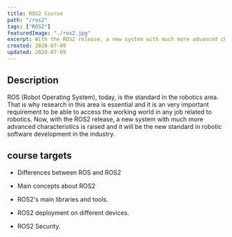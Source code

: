 ```yaml
---
title: ROS2 Course
path: "/ros2"
tags: ["ROS2"]
featuredImage: "./ros2.jpg"
excerpt: With the ROS2 release, a new system with much more advanced characteristics is raised and it will be the new standard in robotic software development in the industry.
created: 2020-07-09
updated: 2020-07-09
---
```


## Description

ROS (Robot Operating System), today, is the standard in the robotics area. That is why research in this area is essential and it is an very important requirement to be able to access the working world in any job related to robotics. Now, with the ROS2 release, a new system with much more advanced characteristics is raised and it will be the new standard in robotic software development in the industry.

## course targets

* Differences between ROS and ROS2

* Main concepts about ROS2

* ROS2's main libraries and tools.

* ROS2 deployment on different devices.

* ROS2 Security.
